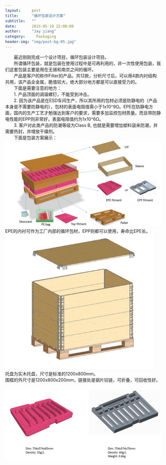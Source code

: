 ```yaml
---
layout:     post
title:      "循环包装设计方案"
subtitle:   ""
date:       2015-05-19 22:00:00
author:     "Jay jiang"
category:     Packaging
header-img: "img/post-bg-05.jpg"
---
```

&emsp;&emsp;最近刚刚完成一个设计项目，循环包装设计项目。  
&emsp;&emsp;所谓循环包装，就是包装在使用过程中是可再利用的，非一次性使用包装，我们这套包装主要是用在无锡和南京之间的循环。  
&emsp;&emsp;产品是客户的称作Filter的产品，共12款，分析尺寸后，可以用4款内衬结构共用，该产品全金属，脆值较大，绝大部分地方都是可以直接受力的。  
&emsp;&emsp;下面是需要注意的地方：  
&emsp;&emsp;1. 产品顶面的调谐螺钉，不能受到冲击。  
&emsp;&emsp;2. 因为该产品是在ESD车间生产，所以其所用的包材必须是防静电的（产品本身是不需要防静电的），包材的表面电阻值需小于1x10^9Ω。EPE在防静电方面，国内的生产工艺才勉强达到客户的要求，需要多加监控包材质量。而且带防静电性能的EPP则非常好，表面电阻值约为1x10^6Ω。    
&emsp;&emsp;3. 客户对此类产品的防潮等级为Class B, 也就是需要增加塑料袋来防潮，并需要热封，并增放干燥剂。  
&emsp;&emsp;下面是包装方案展示：  
<img src="/img/20150519/proposal.jpg" alt="Drawing" width="800px" />   
EPE的内衬可作为工厂内部的循环包材，EPP则都可以使用，寿命比EPE长。    
<img src="/img/20150519/outerbox.jpg" alt="Drawing" />   
托盘为实木托盘，尺寸是标准的1200x800mm。  
围框的外尺寸是1200x800x200mm，链接处是钢片铰链，可折叠，可回收性好。  

<img src="/img/20150519/fitment.jpg" alt="Drawing" width="800px" />   




